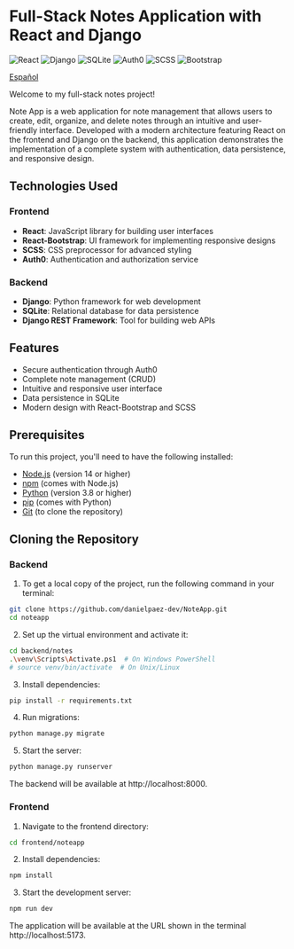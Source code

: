 # Full-Stack Notes Application with React and Django

![React](https://img.shields.io/badge/React-20232A?style=for-the-badge&logo=react&logoColor=61DAFB)
![Django](https://img.shields.io/badge/Django-092E20?style=for-the-badge&logo=django&logoColor=white)
![SQLite](https://img.shields.io/badge/SQLite-07405E?style=for-the-badge&logo=sqlite&logoColor=white)
![Auth0](https://img.shields.io/badge/Auth0-EB5424?style=for-the-badge&logo=auth0&logoColor=white)
![SCSS](https://img.shields.io/badge/SCSS-CC6699?style=for-the-badge&logo=sass&logoColor=white)
![Bootstrap](https://img.shields.io/badge/Bootstrap-7952B3?style=for-the-badge&logo=bootstrap&logoColor=white)

[Español](README-es.md)

Welcome to my full-stack notes project!

Note App is a web application for note management that allows users to create, edit, organize, and delete notes through an intuitive and user-friendly interface. Developed with a modern architecture featuring React on the frontend and Django on the backend, this application demonstrates the implementation of a complete system with authentication, data persistence, and responsive design.

## Technologies Used

### Frontend

- **React**: JavaScript library for building user interfaces
- **React-Bootstrap**: UI framework for implementing responsive designs
- **SCSS**: CSS preprocessor for advanced styling
- **Auth0**: Authentication and authorization service

### Backend

- **Django**: Python framework for web development
- **SQLite**: Relational database for data persistence
- **Django REST Framework**: Tool for building web APIs

## Features

- Secure authentication through Auth0
- Complete note management (CRUD)
- Intuitive and responsive user interface
- Data persistence in SQLite
- Modern design with React-Bootstrap and SCSS

## Prerequisites

To run this project, you'll need to have the following installed:

- [Node.js](https://nodejs.org/) (version 14 or higher)
- [npm](https://www.npmjs.com/) (comes with Node.js)
- [Python](https://www.python.org/) (version 3.8 or higher)
- [pip](https://pip.pypa.io/en/stable/installation/) (comes with Python)
- [Git](https://git-scm.com/) (to clone the repository)

## Cloning the Repository

### Backend

1. To get a local copy of the project, run the following command in your terminal:

```bash
git clone https://github.com/danielpaez-dev/NoteApp.git
cd noteapp
```

2. Set up the virtual environment and activate it:

```bash
cd backend/notes
.\venv\Scripts\Activate.ps1  # On Windows PowerShell
# source venv/bin/activate  # On Unix/Linux
```

3. Install dependencies:

```bash
pip install -r requirements.txt
```

4. Run migrations:

```bash
python manage.py migrate
```

5. Start the server:

```bash
python manage.py runserver
```

The backend will be available at http://localhost:8000.

### Frontend

1. Navigate to the frontend directory:

```bash
cd frontend/noteapp
```

2. Install dependencies:

```bash
npm install
```

3. Start the development server:

```bash
npm run dev
```

The application will be available at the URL shown in the terminal http://localhost:5173.
